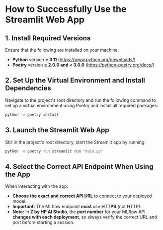 # How to Successfully Use the Streamlit Web App

## 1. Install Required Versions
Ensure that the following are installed on your machine:
- **Python** version **≥ 3.11** (https://www.python.org/downloads/)
- **Poetry** version **≥ 2.0.0 and < 3.0.0** (https://python-poetry.org/docs/)

## 2. Set Up the Virtual Environment and Install Dependencies
Navigate to the project's root directory and run the following command to set up a virtual environment using Poetry and install all required packages:
```bash
python -m poetry install
```

## 3. Launch the Streamlit Web App
Still in the project's root directory, start the Streamlit app by running:
```bash
python -m poetry run streamlit run "main.py"
```

## 4. Select the Correct API Endpoint When Using the App
When interacting with the app:
- **Choose the exact and correct API URL** to connect to your deployed model.
- **Important:** The MLflow endpoint **must** use **HTTPS** (not HTTP).
- **Note:** In **Z by HP AI Studio**, the **port number** for your MLflow API **changes with each deployment**, so always verify the correct URL and port before starting a session.

